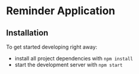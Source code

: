 # Reminder Application

## Installation

To get started developing right away:

- install all project dependencies with `npm install`
- start the development server with `npm start`

